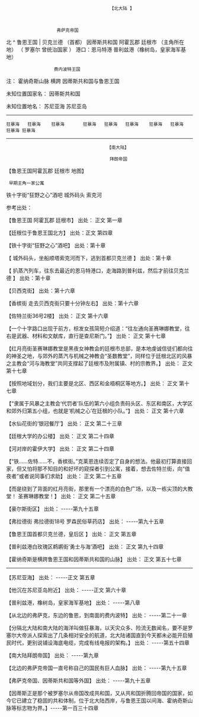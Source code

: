

                                           【北大陆 】



                       弗萨克帝国


北
^                                                                鲁恩王国
|                                                                  贝克兰德 （首都）
                      因蒂斯共和国                                  阿霍瓦郡 廷根市 （主角所在地）
                    （ 罗塞尔 曾统治国家 ）                         港口：恩马特港
                                                                          普利兹港（橡树岛，皇家海军基地）
                                                                    


                      费内波特王国



注：
霍纳奇斯山脉 横跨 因蒂斯共和国与鲁恩王国


未知位置国家名：
因蒂斯共和国

未知位置地名：
苏尼亚海
苏尼亚岛

-----------------------------------------------------------------------------------------------------------------------------

    狂暴海   狂暴海    狂暴海       狂暴海   狂暴海   狂暴海    狂暴海   狂暴海  狂暴海 狂暴海

-----------------------------------------------------------------------------------------------------------------------------



                                          【南大陆】

                                           拜朗帝国








【鲁恩王国阿霍瓦郡 廷根市  地图】

     早期主角一家公寓          

铁十字街“狂野之心”酒吧
城外码头
索克河



参考出处：

【鲁恩王国 阿霍瓦郡 廷根市】
出处： 正文 第一章

【廷根位于鲁恩王国北方】
出处：正文 第四章

【铁十字街“狂野之心”酒吧】
出处：第十章

【 城外码头，坐船顺塔索克河而下，逃到首都贝克兰德 】
出处：第十章

【 扒蒸汽列车，往东去最近的恩马特港口，走海路到普利兹，然后才前往贝克兰德 】
出处：第十章

【贝西克街】
出处：第十六章

【香槟街 走去贝西克街只要十分钟左右】
出处：第十六章

【佐特兰街36号2楼】
出处： 正文 第十六章

【一个十字路口出现于前方，棕发女孩简短介绍道：“往左通向圣赛琳娜教堂，往右是武器、材料和文献库，直行是查尼斯门。”】
出处： 正文 第十七章

【红月亮街圣赛琳娜教堂是黑夜女神教会的廷根市总部，是本地虔诚信徒们都向往的神圣之地，与郊外的蒸汽与机械之神教会“圣数教堂”，同样位于廷根北区的风暴之主教会“河与海教堂”共同支撑起了廷根市及附属镇、村的宗教界。】
出处： 正文 第十七章

【按照地域划分，我们主要是北区、西区和金梧桐区等地方。】
出处： 正文 第十七章

【“隶属于风暴之主教会‘代罚者’队伍的第六小组负责码头区、东区和南区，大学区和郊外归第五小组，也就是‘机械之心’在廷根的小队。”】
出处： 正文 第十六章

【水仙花街的‘银冠餐厅’】
出处： 正文 第二十三章

【廷根大学的办公楼】
出处： 正文 第二十四章

【河对岸的霍伊大学】
出处： 正文 第二十四章

【“铁……佐特……不，香槟街。”克莱恩连续否定了自身的想法。他最初打算直接回家，但又怕将那不知目的和好坏的窥探者引到公寓，接着，想去佐特兰街，向“值夜者”或者说同事们求助】
出处： 正文 第二十五章

【而是绕到了背面的红月亮街，那里有一个漂亮的白色广场，以及一栋尖顶的大教堂！ 圣赛琳娜教堂！】
出处： 正文 第二十五章

【豪尔斯街区】
出处： -----第九十五章 

【弗拉德街   弗拉德街18号  罗森民俗草药店】
出处： -----第九十五章 

【鲁恩王国首都贝克兰德，皇后区 】
出处： 正文 第五章

【普利兹港白玫瑰区鹈鹕街‘勇士与海’酒吧】
出处： 正文 第九十四章

【霍纳奇斯是横跨鲁恩王国和因蒂斯共和国的山脉】
出处： 正文 第五十七章

---

【苏尼亚海】
出处： -----正文 第五章

【他沉在苏尼亚岛附近】
出处： -----正文 第六十章

【普利兹港，橡树岛，皇家海军基地】
出处： -----第八章

【从北边的弗萨克，东边的鲁恩，到南面的费内波特】
出处： -----第二十一章

【分隔北大陆和南大陆的海洋叫做狂暴海，以天灾众多、险流无数闻名，要不是罗塞尔大帝派人探索出了几条相对安全的航道，北大陆诸国直到今天都未必能开启殖民时代，更别说铺设海底电缆，完成有线电报的架构。】
出处： -----第五十四章

【南大陆拜朗帝国】
出处： -----第九章

【北边的弗萨克帝国一直号称自己的国民有巨人血脉】
出处： -----第九十五章 

【弗萨克帝国、因蒂斯共和国等外国】
出处： -----第九十五章 



【因蒂斯正是那个被罗塞尔从帝国改成共和国，又从共和国折腾回帝国的国家，如今它已建立了稳固的共和体制，位于北大陆西岸，与鲁恩王国以间海、霍纳奇斯山脉等标志物为界。】-----第一百三十四章 


